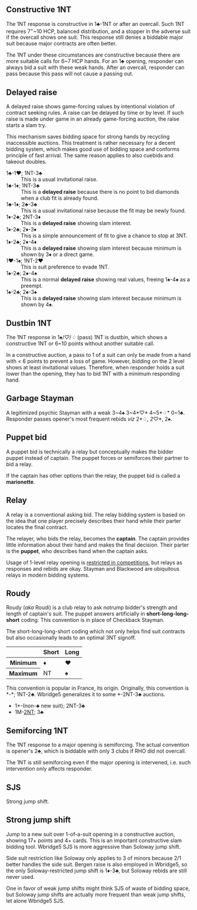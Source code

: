 Constructive 1NT
----------------
The 1NT response is constructive in 1♣-1NT or after an overcall.  Such 1NT
requires 7<sup>+</sup>~10 HCP, balanced distribution, and a stopper in the
adverse suit if the overcall shows one suit.  This response still denies a
biddable major suit because major contracts are often better.

The 1NT under these circumstances are constructive because there are more
suitable calls for 6~7 HCP hands.  For an 1♣ opening, responder can always bid a
suit with these weak hands.  After an overcall, responder can pass because this
pass will not cause a passing out.

Delayed raise
-------------
A delayed raise shows game-forcing values by intentional violation of contract
seeking rules.  A raise can be delayed by time or by level.  If such raise is
made under game in an already game-forcing auction, the raise starts a slam
try.

This mechanism saves bidding space for strong hands by recycling inaccessible
auctions.  This treatment is rather necessary for a decent bidding system,
which makes good use of bidding space and conforms principle of fast arrival.
The same reason applies to also cuebids and takeout doubles.

<dl>
  <dt>1♣-1♥; 1NT-3♣</dt>
  <dd>This is a usual invitational raise.</dd>

  <dt>1♣-1♦; 1NT-3♣</dt>
  <dd>This is a <strong>delayed raise</strong> because there is no point to bid diamonds when a club fit is already found.</dd>

  <dt>1♣-1♦; 2♣-3♣</dt>
  <dd>This is a usual invitational raise because the fit may be newly found.</dd>

  <dt>1♦-2♣; 2NT-3♦</dt>
  <dd>This is a <strong>delayed raise</strong> showing slam interest.</dd>

  <dt>1♦-2♣; 2♦-3♦</dt>
  <dd>This is a simple announcement of fit to give a chance to stop at 3NT.</dd>

  <dt>1♦-2♣; 2♦-4♦</dt>
  <dd>This is a <strong>delayed raise</strong> showing slam interest because minimum is shown by 3♦ or a direct game.</dd>

  <dt>1♥-1♠; 1NT-2♥</dt>
  <dd>This is suit preference to evade 1NT.</dd>

  <dt>1♠-2♣; 2♠-4♠</dt>
  <dd>This is a normal <strong>delayed raise</strong> showing real values, freeing 1♠-4♠ as a preempt.</dd>

  <dt>1♠-2♣; 2♠-3♠</dt>
  <dd>This is a <strong>delayed raise</strong> showing slam interest because minimum is shown by 4♠.</dd>
</dl>

Dustbin 1NT
-----------
The 1NT response in 1♠/*♡*/*♢* (pass) 1NT is dustbin, which shows a
constructive 1NT or 6~10 points without another suitable call.

In a constructive auction, a pass to 1 of a suit can only be made from a hand
with < 6 points to prevent a loss of game.  However, bidding on the 2 level
shows at least invitational values.  Therefore, when responder holds a suit
lower than the opening, they has to bid 1NT with a minimum responding hand.

Garbage Stayman
---------------
A legitimized psychic Stayman with a weak 3~4♠ 3~4*♡* 4~5*♢* 0~1♣.  Responder
passes opener's most frequent rebids *viz* 2*♢*, 2*♡*, 2♠.

Puppet bid
----------
A puppet bid is technically a relay but conceptually makes the bidder puppet
instead of captain.  The puppet forces or semiforces their partner to bid a
relay.

If the captain has other options than the relay, the puppet bid is called a
**marionette**.

Relay
-----
A relay is a conventional asking bid.  The relay bidding system is based on
the idea that one player precisely describes their hand while their parter
locates the final contract.

The relayer, who bids the relay, becomes the **captain**.  The captain provides
little information about their hand and makes the final decision.  Their parter
is the **puppet**, who describes hand when the captain asks.

Usage of 1-level relay opening is [restricted in competitions][wbf], but relays
as responses and rebids are okay.  Stayman and Blackwood are ubiquitous relays
in modern bidding systems.

[wbf]: http://www.worldbridge.org/rules-regulations/competitions/systems/

Roudy
-----
Roudy (*aka* Roudi) is a club relay to ask notrump bidder's strength and length
of captain's suit.  The puppet answers artificially in
**short-long-long-short** coding.  This convention is in place of Checkback
Stayman.

The short-long-long-short coding which not only helps find suit contracts but
also occasionally leads to an optimal 3NT signoff.

<table>
<thead>
<tr><th></th><th>Short</th><th>Long</th></tr>
</thead>
<tbody class="center">
<tr><th>Minimum</th><td>♦</td><td>♥</td></tr>
<tr><th>Maximum</th><td>NT</td><td>♠</td></tr>
</tbody>
</table>

This convention is popular in France, its origin.  Originally, this convention
is \*-\*; 1NT-2♣.  Wbridge5 generalizes it to some \*-2NT-3♣ auctions.

* 1\*-(non-♣ new suit); 2NT-3♣
* 1M-<a title="Puppet special 2NT" href="constructive/major/#puppet-special-2nt">2NT</a>; 3♣

Semiforcing 1NT
---------------
The 1NT response to a major opening is semiforcing.  The actual convention is
opener's 2♣, which is biddable with only 3 clubs if RHO did not overcall.

The 1NT is still semiforcing even if the major opening is intervened, i.e. such
intervention only affects responder.

SJS
---
Strong jump shift.

Strong jump shift
-----------------
Jump to a new suit over 1-of-a-suit opening in a constructive auction, showing
17+ points and 4+ cards.  This is an important constructive slam bidding tool.
Wbridge5 SJS is more aggressive than Soloway jump shift.

Side suit restriction like Soloway only applies to 3 of minors because 2/1
better handles the side suit.  Bergen raise is also employed in Wbridge5, so
the only Soloway-restricted jump shift is 1♦-3♣, but Soloway rebids are still
never used.

One in favor of weak jump shifts might think SJS of waste of bidding space, but
Soloway jump shifts are actually more frequent than weak jump shifts, let alone
Wbridge5 SJS.

<script src="js/glossary.js"></script>
